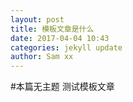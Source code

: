 ```yaml
---
layout: post
title: 模板文章是什么
date: 2017-04-04 10:43
categories: jekyll update
author: Sam xx
---
```


#本篇无主题
测试模板文章